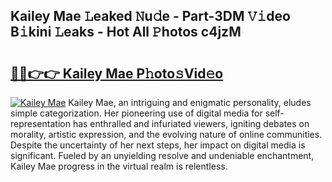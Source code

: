 ## Kailey Mae 𝙻eaked 𝙽u𝚍e - Part-3DM 𝚅𝚒deo B𝚒kini 𝙻eaks - Hot All 𝙿hotos c4jzM

# <h2><a href="http://ld3sny.urlbe.top/?page=Kailey+Mae">🔗🔗👉👉 Kailey Mae P𝚑oto𝚜Vid𝚎o</a></h2>

[![Kailey Mae](https://i.imgur.com/eBuTRDB.gif)](http://ld3sny.urlbe.top/?page=Kailey+Mae)
Kailey Mae, an intriguing and enigmatic personality, eludes simple categorization. Her pioneering use of digital media for self-representation has enthralled and infuriated viewers, igniting debates on morality, artistic expression, and the evolving nature of online communities. Despite the uncertainty of her next steps, her impact on digital media is significant. Fueled by an unyielding resolve and undeniable enchantment, Kailey Mae progress in the virtual realm is relentless.
